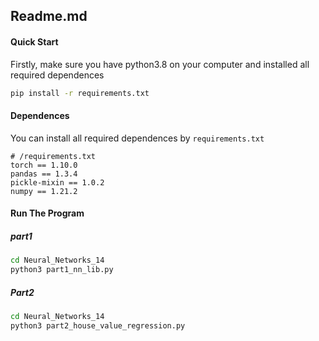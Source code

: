 ## Readme.md

#### Quick Start

Firstly, make sure you have python3.8 on your computer and installed all required dependences

```bash
pip install -r requirements.txt
```

#### Dependences

You can install all required dependences by `requirements.txt`

```
# /requirements.txt
torch == 1.10.0
pandas == 1.3.4
pickle-mixin == 1.0.2
numpy == 1.21.2
```

#### Run The Program

##### part1

```bash
cd Neural_Networks_14
python3 part1_nn_lib.py
```

##### Part2

```bash
cd Neural_Networks_14
python3 part2_house_value_regression.py
```
